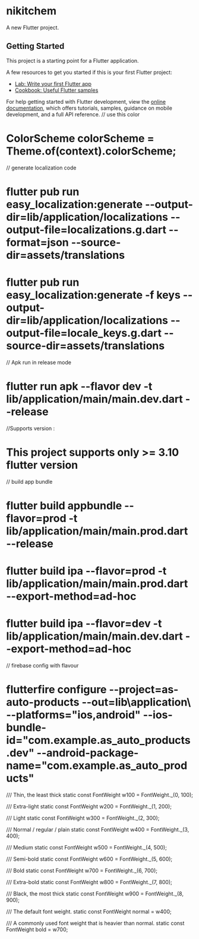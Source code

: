 # nikitchem

A new Flutter project.

## Getting Started

This project is a starting point for a Flutter application.

A few resources to get you started if this is your first Flutter project:

- [Lab: Write your first Flutter app](https://docs.flutter.dev/get-started/codelab)
- [Cookbook: Useful Flutter samples](https://docs.flutter.dev/cookbook)

For help getting started with Flutter development, view the
[online documentation](https://docs.flutter.dev/), which offers tutorials,
samples, guidance on mobile development, and a full API reference.
 // use this color
 # ColorScheme colorScheme = Theme.of(context).colorScheme;

 // generate localization code
 # flutter pub run easy_localization:generate --output-dir=lib/application/localizations --output-file=localizations.g.dart --format=json --source-dir=assets/translations
 # flutter pub run easy_localization:generate -f keys --output-dir=lib/application/localizations --output-file=locale_keys.g.dart --source-dir=assets/translations

// Apk run in release mode
 # flutter run apk --flavor dev -t lib/application/main/main.dev.dart --release

 //Supports version : 
 # This project supports only >= 3.10 flutter version


// build app bundle

# flutter build appbundle --flavor=prod -t lib/application/main/main.prod.dart --release
# flutter build ipa --flavor=prod -t lib/application/main/main.prod.dart --export-method=ad-hoc
# flutter build ipa --flavor=dev -t lib/application/main/main.dev.dart --export-method=ad-hoc

// firebase config with flavour
#  flutterfire configure --project=as-auto-products --out=lib\application\ --platforms="ios,android" --ios-bundle-id="com.example.as_auto_products.dev" --android-package-name="com.example.as_auto_products"



/// Thin, the least thick
static const FontWeight w100 = FontWeight._(0, 100);

/// Extra-light
static const FontWeight w200 = FontWeight._(1, 200);

/// Light
static const FontWeight w300 = FontWeight._(2, 300);

/// Normal / regular / plain
static const FontWeight w400 = FontWeight._(3, 400);

/// Medium
static const FontWeight w500 = FontWeight._(4, 500);

/// Semi-bold
static const FontWeight w600 = FontWeight._(5, 600);

/// Bold
static const FontWeight w700 = FontWeight._(6, 700);

/// Extra-bold
static const FontWeight w800 = FontWeight._(7, 800);

/// Black, the most thick
static const FontWeight w900 = FontWeight._(8, 900);

/// The default font weight.
static const FontWeight normal = w400;

/// A commonly used font weight that is heavier than normal.
static const FontWeight bold = w700;